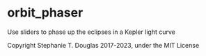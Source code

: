 # orbit_phaser
Use sliders to phase up the eclipses in a Kepler light curve

Copyright Stephanie T. Douglas 2017-2023, under the MIT License
